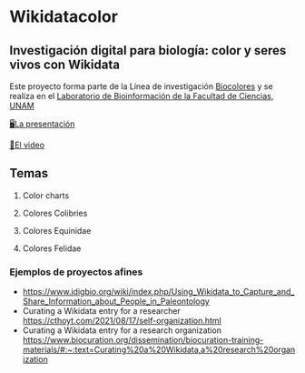 # Wikidatacolor
## Investigación digital para biología: color y seres vivos con Wikidata

Este proyecto forma parte de la Línea de investigación [Biocolores](https://sites.google.com/a/ciencias.unam.mx/layla-michan/hub-biocolores) y se realiza en el [Laboratorio de Bioinformación de la Facultad de Ciencias, UNAM ](https://sites.google.com/a/ciencias.unam.mx/layla-michan/Home)

[🖥La presentación](https://docs.google.com/presentation/d/1ZFnAmfH58y6YWPNM8--Xipt9byOYOlUwBHhG9TXt28c/present?slide=id.p)


[🎥El video](https://youtu.be/IB7ZxpaWnzI)

## Temas
1. Color charts

2. Colores Colibries

3. Colores Equinidae

4. Colores Felidae



### Ejemplos de proyectos afines
+ https://www.idigbio.org/wiki/index.php/Using_Wikidata_to_Capture_and_Share_Information_about_People_in_Paleontology
+ Curating a Wikidata entry for a researcher https://cthoyt.com/2021/08/17/self-organization.html
+ Curating a Wikidata entry for a research organization https://www.biocuration.org/dissemination/biocuration-training-materials/#:~:text=Curating%20a%20Wikidata,a%20research%20organization

